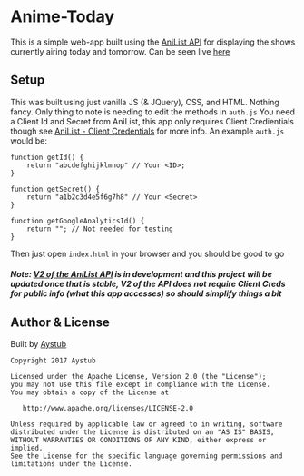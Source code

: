 # Anime-Today

This is a simple web-app built using the [AniList API](http://anilist-api.readthedocs.io/en/latest/) for displaying the shows currently airing today and tomorrow. Can be seen live [here](http://anime-today.com)

## Setup
This was built using just vanilla JS (& JQuery), CSS, and HTML. Nothing fancy. Only thing to note is needing to edit the methods in `auth.js` You need a Client Id and Secret from AniList, this app only requires Client Credientials though see [AniList - Client Credentials](http://anilist-api.readthedocs.io/en/latest/authentication.html#grant-client-credentials) for more info. An example `auth.js` would be: 

```
function getId() {
    return "abcdefghijklmnop" // Your <ID>;
}

function getSecret() {
    return "a1b2c3d4e5f6g7h8" // Your <Secret>
}

function getGoogleAnalyticsId() {
    return ""; // Not needed for testing
}
```

Then just open `index.html` in your browser and you should be good to go

#####  Note: [V2 of the AniList API](https://github.com/AniList/ApiV2-GraphQL-Docs) is in development and this project will be updated once that is stable, V2 of the API does not require Client Creds for public info (what this app accesses) so should simplify things a bit

## Author & License 

Built by [Aystub](https://github.com/Aystub) 

```
Copyright 2017 Aystub

Licensed under the Apache License, Version 2.0 (the "License");
you may not use this file except in compliance with the License.
You may obtain a copy of the License at

   http://www.apache.org/licenses/LICENSE-2.0

Unless required by applicable law or agreed to in writing, software
distributed under the License is distributed on an "AS IS" BASIS,
WITHOUT WARRANTIES OR CONDITIONS OF ANY KIND, either express or implied.
See the License for the specific language governing permissions and
limitations under the License.
```